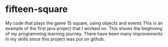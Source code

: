 # fifteen-square
My code that plays the game 15 square, using objects and events 
This is an example of the first java project that I worked on. This shows the beginning of my programming learning journey. There have been
many improvements in my skills since this project was put on github.
